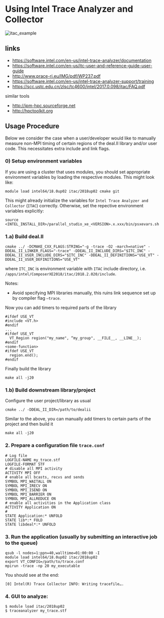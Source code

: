 # Using Intel Trace Analyzer and Collector

![itac_example](https://user-images.githubusercontent.com/8023934/41157662-df8546e2-6b26-11e8-8fd2-1ad69ea56605.png)

##  links

- https://software.intel.com/en-us/intel-trace-analyzer/documentation 
- https://software.intel.com/en-us/itc-user-and-reference-guide-user-guide 
- http://www.prace-ri.eu/IMG/pdf/WP237.pdf 
- https://software.intel.com/en-us/intel-trace-analyzer-support/training
- https://scc.ustc.edu.cn/zlsc/tc4600/intel/2017.0.098/itac/FAQ.pdf

similar tools
- http://ipm-hpc.sourceforge.net
- http://hpctoolkit.org

## Usage Procedure

Below we consider the case when a user/developer would like to manually measure non-MPI timing of certain regions of the deal.II library and/or user code. This necessitates extra include and link flags.

### 0) Setup environment variables
If you are using a cluster that uses modules, you should set appropriate environment variables by loading the respective modules. This might look like:
```
module load intel64/18.0up02 itac/2018up02 cmake git
```
This might already initialize the variables for `Intel Trace Analyzer and Collector` (`ITAC`) correctly.
Otherwise, set the repective environment variables explicitly:
```
source <INTEL_INSTALL_DIR>/parallel_studio_xe_<VERSION>.x.xxx/bin/psxevars.sh
```

### 1.a) Build deal.II

```
cmake ../ -DCMAKE_CXX_FLAGS:STRING="-g -trace -O2 -march=native" -DDEAL_II_LINKER_FLAGS="-trace" -DDEAL_II_INCLUDE_DIRS="$ITC_INC" -DDEAL_II_USER_INCLUDE_DIRS="$ITC_INC" -DDEAL_II_DEFINITIONS="USE_VT" -DDEAL_II_USER_DEFINITIONS="USE_VT"
```
where `ITC_INC` is environment variable with `ITAC` include directory, i.e. `/apps/intel/ComposerXE2018/itac/2018.2.020/include`.

Notes:
* Avoid specifying MPI libraries manually, this ruins link sequence set up by compiler flag `–trace`.

Now you can add timers to required parts of the library
```
#ifdef USE_VT
#include <VT.h>
#endif
...
#ifdef USE_VT
  VT_Region region("my_name", “my_group", __FILE__, __LINE__);
#endif
<some-function>
#ifdef USE_VT
  region.end();
#endif
```

Finally build the library
```
make all -j20
```

### 1.b) Build downstream library/project

Configure the user project/library as usual
```
cmake ../ -DDEAL_II_DIR=/path/to/dealii
```

Similar to the above, you can manually add timers to certain parts of the project and then build it

```
make all -j20
```

### 2. Prepare a configuration file  `trace.conf`
```
# Log file
LOGFILE-NAME my_trace.stf
LOGFILE-FORMAT STF
# disable all MPI activity
ACTIVITY MPI OFF
# enable all bcasts, recvs and sends
SYMBOL MPI_WAITALL ON
SYMBOL MPI_IRECV ON
SYMBOL MPI_ISEND ON
SYMBOL MPI_BARRIER ON
SYMBOL MPI_ALLREDUCE ON
# enable all activities in the Application class 
ACTIVITY Application ON
# 
STATE Application:* UNFOLD
STATE lib*:* FOLD
STATE libdeal*:* UNFOLD
```

### 3. Run the application (usually by submitting an interactive job to the queue)

```
qsub -l nodes=1:ppn=40,walltime=01:00:00 -I
module load intel64/18.0up02 itac/2018up02
export VT_CONFIG=/path/to/trace.conf
mpirun -trace -np 20 my_executable
```

You should see at the end: 
```
[0] Intel(R) Trace Collector INFO: Writing tracefile….
```

### 4. GUI to analyze:
```
$ module load itac/2018up02
$ traceanalyzer my_trace.stf
```